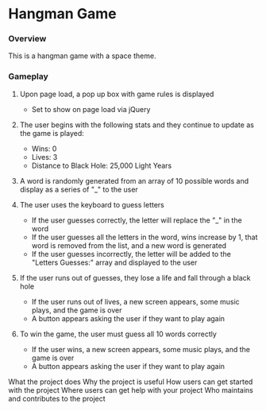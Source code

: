 # Hangman Game

### Overview

This is a hangman game with a space theme.

### Gameplay

1. Upon page load, a pop up box with game rules is displayed
	
	* Set to show on page load via jQuery

2. The user begins with the following stats and they continue to update as the game is played:

	* Wins: 0
	* Lives: 3
	* Distance to Black Hole: 25,000 Light Years
	
3. A word is randomly generated from an array of 10 possible words and display as a series of "_" to the user

4. The user uses the keyboard to guess letters

	* If the user guesses correctly, the letter will replace the "_" in the word
	* If the user guesses all the letters in the word, wins increase by 1, that word is removed from the list, and a new word is generated
	* If the user guesses incorrectly, the letter will be added to the "Letters Guesses:" array and displayed to the user
	
4. If the user runs out of guesses, they lose a life and fall through a black hole

	* If the user runs out of lives, a new screen appears, some music plays, and the game is over
	* A button appears asking the user if they want to play again
	
6. To win the game, the user must guess all 10 words correctly

	* If the user wins, a new screen appears, some music plays, and the game is over
	* A button appears asking the user if they want to play again


What the project does
Why the project is useful
How users can get started with the project
Where users can get help with your project
Who maintains and contributes to the project